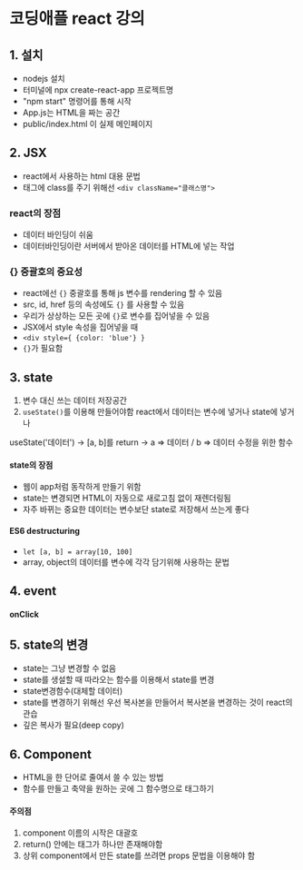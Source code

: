 # 코딩애플 react 강의
## 1. 설치
- nodejs 설치
- 터미널에 npx create-react-app 프로젝트명
- "npm start" 명령어를 통해 시작
- App.js는 HTML을 짜는 공간
- public/index.html 이 실제 메인페이지



## 2. JSX
- react에서 사용하는 html 대용 문법
- 태그에 class를 주기 위해선 `<div className="클래스명">`

### react의 장점
- 데이터 바인딩이 쉬움
- 데이터바인딩이란 서버에서 받아온 데이터를 HTML에 넣는 작업

### {} 중괄호의 중요성
- react에선 `{}` 중괄호를 통해 js 변수를 rendering 할 수 있음
- src, id, href 등의 속성에도 `{}` 를 사용할 수 있음
- 우리가 상상하는 모든 곳에 `{}`로 변수를 집어넣을 수 있음
- JSX에서 style 속성을 집어넣을 때
- `<div style={ {color: 'blue'} }`
- `{}`가 필요함



## 3. state
1. 변수 대신 쓰는 데이터 저장공간
2. `useState()`를 이용해 만들어야함
react에서 데이터는
변수에 넣거나
state에 넣거나

useState('데이터')
-> [a, b]를 return
-> a => 데이터 / b => 데이터 수정을 위한 함수

#### state의 장점
- 웹이 app처럼 동작하게 만들기 위함
- state는 변경되면 HTML이 자동으로 새로고침 없이 재렌더링됨
- 자주 바뀌는 중요한 데이터는 변수보단 state로 저장해서 쓰는게 좋다

#### ES6 destructuring
- `let [a, b] = array[10, 100]`
- array, object의 데이터를 변수에 각각 담기위해 사용하는 문법




## 4. event
#### onClick




## 5. state의 변경
- state는 그냥 변경할 수 없음
- state를 생설할 때 따라오는 함수를 이용해서 state를 변경
- state변경함수(대체할 데이터)
- state를 변경하기 위해선 우선 복사본을 만들어서 복사본을 변경하는 것이 react의 관습
- 깊은 복사가 필요(deep copy)




## 6. Component
- HTML을 한 단어로 줄여서 쓸 수 있는 방법
- 함수를 만들고 축약을 원하는 곳에 그 함수명으로 태그하기

#### 주의점
1. component 이름의 시작은 대괄호
2. return() 안에는 태그가 하나만 존재해야함
3. 상위 component에서 만든 state를 쓰려면 props 문법을 이용해야 함